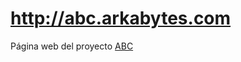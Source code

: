 http://abc.arkabytes.com
=====================

Página web del proyecto [ABC](http://github.com/arkabytes/abc)

